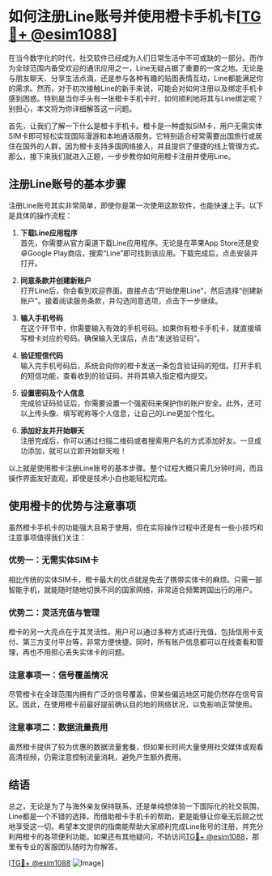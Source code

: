 # 如何注册Line账号并使用橙卡手机卡[[TG💪+ @esim1088](https://t.me/s/esim1088)]

在当今数字化的时代，社交软件已经成为人们日常生活中不可或缺的一部分。而作为全球范围内备受欢迎的通讯应用之一，Line无疑占据了重要的一席之地。无论是与朋友聊天、分享生活点滴，还是参与各种有趣的贴图表情互动，Line都能满足你的需求。然而，对于初次接触Line的新手来说，可能会对如何注册以及绑定手机卡感到困惑。特别是当你手头有一张橙卡手机卡时，如何顺利地将其与Line绑定呢？别担心，本文将为你详细解答这一问题。

首先，让我们了解一下什么是橙卡手机卡。橙卡是一种虚拟SIM卡，用户无需实体SIM卡即可轻松实现国际漫游和本地通话服务。它特别适合经常需要出国旅行或居住在国外的人群，因为橙卡支持多国网络接入，并且提供了便捷的线上管理方式。那么，接下来我们就进入正题，一步步教你如何用橙卡注册并使用Line。

## 注册Line账号的基本步骤

注册Line账号其实非常简单，即使你是第一次使用这款软件，也能快速上手。以下是具体的操作流程：

1. **下载Line应用程序**  
   首先，你需要从官方渠道下载Line应用程序。无论是在苹果App Store还是安卓Google Play商店，搜索“Line”即可找到该应用。下载完成后，点击安装并打开。

2. **同意条款并创建新账户**  
   打开Line后，你会看到欢迎界面。直接点击“开始使用Line”，然后选择“创建新账户”。接着阅读服务条款，并勾选同意选项，点击下一步继续。

3. **输入手机号码**  
   在这个环节中，你需要输入有效的手机号码。如果你有橙卡手机卡，就直接填写橙卡对应的号码。确保输入无误后，点击“发送验证码”。

4. **验证短信代码**  
   输入完手机号码后，系统会向你的橙卡发送一条包含验证码的短信。打开手机的短信功能，查看收到的验证码，并将其填入指定框内提交。

5. **设置密码及个人信息**  
   完成验证码验证后，你需要设置一个强密码来保护你的账户安全。此外，还可以上传头像、填写昵称等个人信息，让自己的Line更加个性化。

6. **添加好友并开始聊天**  
   注册完成后，你可以通过扫描二维码或者搜索用户名的方式添加好友。一旦成功添加，就可以立即开始聊天啦！

以上就是使用橙卡注册Line账号的基本步骤。整个过程大概只需几分钟时间，而且操作界面友好直观，即使是技术小白也能轻松完成。

## 使用橙卡的优势与注意事项

虽然橙卡手机卡的功能强大且易于使用，但在实际操作过程中还是有一些小技巧和注意事项值得我们关注：

### 优势一：无需实体SIM卡
相比传统的实体SIM卡，橙卡最大的优点就是免去了携带实体卡的麻烦。只需一部智能手机，就能随时随地切换不同的国家网络，非常适合频繁跨国出行的用户。

### 优势二：灵活充值与管理
橙卡的另一大亮点在于其灵活性。用户可以通过多种方式进行充值，包括信用卡支付、第三方支付平台等，非常方便快捷。同时，所有账户信息都可以在线查看和管理，再也不用担心丢失实体卡的问题。

### 注意事项一：信号覆盖情况
尽管橙卡在全球范围内拥有广泛的信号覆盖，但某些偏远地区可能仍然存在信号盲区。因此，在使用橙卡前最好提前确认目的地的网络状况，以免影响正常使用。

### 注意事项二：数据流量费用
虽然橙卡提供了较为优惠的数据流量套餐，但如果长时间大量使用社交媒体或观看高清视频，仍需注意控制流量消耗，避免产生额外费用。

## 结语

总之，无论是为了与海外亲友保持联系，还是单纯想体验一下国际化的社交氛围，Line都是一个不错的选择。而借助橙卡手机卡的帮助，更是能够让你毫无后顾之忧地享受这一切。希望本文提供的指南能帮助大家顺利完成Line账号的注册，并充分利用橙卡的各项便利功能。如果还有其他疑问，不妨访问[TG💪+ @esim1088](https://t.me/s/esim1088)，那里有专业的客服团队随时为你解答。

[[TG💪+ @esim1088](https://t.me/s/esim1088) ![Image](https://i.postimg.cc/4NQfJmqS/Snipaste-2025-05-13-00-14-12.png)]